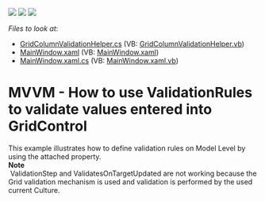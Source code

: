 <!-- default badges list -->
![](https://img.shields.io/endpoint?url=https://codecentral.devexpress.com/api/v1/VersionRange/128653932/11.1.4%2B)
[![](https://img.shields.io/badge/Open_in_DevExpress_Support_Center-FF7200?style=flat-square&logo=DevExpress&logoColor=white)](https://supportcenter.devexpress.com/ticket/details/E3233)
[![](https://img.shields.io/badge/📖_How_to_use_DevExpress_Examples-e9f6fc?style=flat-square)](https://docs.devexpress.com/GeneralInformation/403183)
<!-- default badges end -->
<!-- default file list -->
*Files to look at*:

* [GridColumnValidationHelper.cs](./CS/WpfApplication1/GridColumnValidationHelper.cs) (VB: [GridColumnValidationHelper.vb](./VB/WpfApplication1/GridColumnValidationHelper.vb))
* [MainWindow.xaml](./CS/WpfApplication1/MainWindow.xaml) (VB: [MainWindow.xaml](./VB/WpfApplication1/MainWindow.xaml))
* [MainWindow.xaml.cs](./CS/WpfApplication1/MainWindow.xaml.cs) (VB: [MainWindow.xaml.vb](./VB/WpfApplication1/MainWindow.xaml.vb))
<!-- default file list end -->
# MVVM - How to use ValidationRules to validate values entered into GridControl


<p>This example illustrates how to define validation rules on Model  Level by using the attached property.<br />
<strong>Note</strong><br />
 ValidationStep and ValidatesOnTargetUpdated are not working because the Grid validation mechanism is used and validation is performed by the used current Culture.</p>

<br/>


